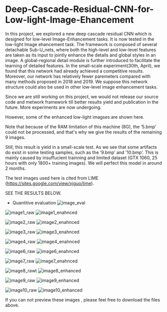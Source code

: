 # Deep-Cascade-Residual-CNN-for-Low-light-Image-Ehancement
In this project, we explored a new deep cascade residual CNN which is designed for low-level Image-Enhancement tasks. It is now tested in the low-light Image ehancement task. The framework is composed of several detachable Sub-U_nets, where both the high-level and low-level features are taken as its input to jointly enhance the details and global styles in an image. A global-regional detail module is further introduced to facilitate the learning of detailed features. In the small-scale experiment(30th, April), we found that this network had already achieved a competitive results. Moreover, our network has relatively fewer paremeters compared with many methods proposed in 2018 and 2019. We suppose this network structure could also be used in other low-level image enhancement tasks.

Since we are still working on this project, we would not release our source code and metwork framework till better results yield and publication in the future. More experiments are now undergoing.  
     
However, some of the enhanced low-light imagses are shown here.   
     
Note that because of the RAM limitation of this machine (8G), the ‘5.bmp’ could not be processed, and that's why we give the results of the remaining 9 images.  
     
Still, this result is yield in a small-scale test. As we see that some artifacts do exist in some testing samples, such as the ‘9.bmp’ and '10.bmp'. This is mainly caused by insuffucient trainning and limited dataset (GTX 1060, 25 hours with only 1800+ training images). We will perfect this model in around 2 months.  
           
The test images used here is cited from LIME (https://sites.google.com/view/xjguo/lime).

SEE THE RESULTS BELOW.  
* Quantitive evaluation
![image_eval](https://github.com/lukun199/Deep-Cascade-Residual-CNN-for-Low-light-Image-Ehancement/blob/master/raw/1.bmp)
           
![image1_raw](https://github.com/lukun199/Deep-Cascade-Residual-CNN-for-Low-light-Image-Ehancement/blob/master/raw/1.bmp)
![image1_enahnced](https://github.com/lukun199/Deep-Cascade-Residual-CNN-for-Low-light-Image-Ehancement/blob/master/enhanced/1_out.png)

![image2_raw](https://github.com/lukun199/Deep-Cascade-Residual-CNN-for-Low-light-Image-Ehancement/blob/master/raw/2.bmp)
![image2_enahnced](https://github.com/lukun199/Deep-Cascade-Residual-CNN-for-Low-light-Image-Ehancement/blob/master/enhanced/2_out.png)

![image3_raw](https://github.com/lukun199/Deep-Cascade-Residual-CNN-for-Low-light-Image-Ehancement/blob/master/raw/3.bmp)
![image3_enahnced](https://github.com/lukun199/Deep-Cascade-Residual-CNN-for-Low-light-Image-Ehancement/blob/master/enhanced/3_out.png)

![image4_raw](https://github.com/lukun199/Deep-Cascade-Residual-CNN-for-Low-light-Image-Ehancement/blob/master/raw/4.bmp)
![image4_enahnced](https://github.com/lukun199/Deep-Cascade-Residual-CNN-for-Low-light-Image-Ehancement/blob/master/enhanced/4_out.png)

![image6_raw](https://github.com/lukun199/Deep-Cascade-Residual-CNN-for-Low-light-Image-Ehancement/blob/master/raw/6.bmp)
![image6_enahnced](https://github.com/lukun199/Deep-Cascade-Residual-CNN-for-Low-light-Image-Ehancement/blob/master/enhanced/6_out.png)

![image7_raw](https://github.com/lukun199/Deep-Cascade-Residual-CNN-for-Low-light-Image-Ehancement/blob/master/raw/7.bmp)
![image7_enahnced](https://github.com/lukun199/Deep-Cascade-Residual-CNN-for-Low-light-Image-Ehancement/blob/master/enhanced/7_out.png)

![image8_rawt](https://github.com/lukun199/Deep-Cascade-Residual-CNN-for-Low-light-Image-Ehancement/blob/master/raw/8.bmp)
![image8_enhanced](https://github.com/lukun199/Deep-Cascade-Residual-CNN-for-Low-light-Image-Ehancement/blob/master/enhanced/8_out.png)

![image9_raw](https://github.com/lukun199/Deep-Cascade-Residual-CNN-for-Low-light-Image-Ehancement/blob/master/raw/9.bmp)
![image9_enhanced](https://github.com/lukun199/Deep-Cascade-Residual-CNN-for-Low-light-Image-Ehancement/blob/master/enhanced/9_out.png)

![image10_raw](https://github.com/lukun199/Deep-Cascade-Residual-CNN-for-Low-light-Image-Ehancement/blob/master/raw/10.bmp)
![image10_enhanced](https://github.com/lukun199/Deep-Cascade-Residual-CNN-for-Low-light-Image-Ehancement/blob/master/enhanced/10_out.png)

If you can not preview these images , please feel free to download the files above.
